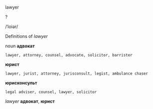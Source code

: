 lawyer

?

/ˈloiər/

Definitions of _lawyer_

noun
**адвокат**

    lawyer, attorney, counsel, advocate, solicitor, barrister
**юрист**

    lawyer, jurist, attorney, jurisconsult, legist, ambulance chaser
**юрисконсульт**

    legal adviser, counsel, lawyer, solicitor

_lawyer_
**адвокат**, **юрист**